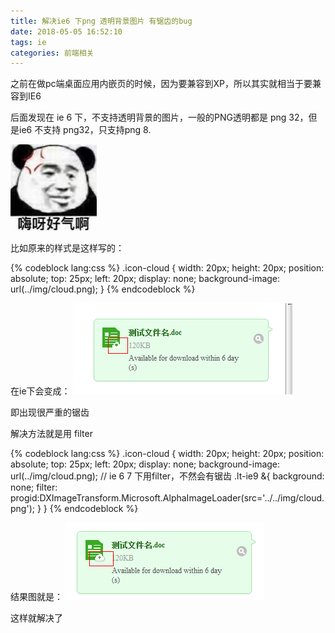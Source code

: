 ```yaml
---
title: 解决ie6 下png 透明背景图片 有锯齿的bug
date: 2018-05-05 16:52:10
tags: ie
categories: 前端相关
---
```


之前在做pc端桌面应用内嵌页的时候，因为要兼容到XP，所以其实就相当于要兼容到IE6

后面发现在 ie 6 下，不支持透明背景的图片，一般的PNG透明都是 png 32，但是ie6 不支持 png32，只支持png 8.

![angry png](ie-png-fliter/angry.jpg)
<!--more-->
比如原来的样式是这样写的：

{% codeblock lang:css %}
.icon-cloud {
  width: 20px;
  height: 20px;
  position: absolute;
  top: 25px;
  left: 20px;
  display: none;
  background-image: url(../img/cloud.png);
}
{% endcodeblock %}

在ie下会变成：
![old png](ie-png-fliter/1.png)

即出现很严重的锯齿

解决方法就是用 filter

{% codeblock lang:css %}
.icon-cloud {
  width: 20px;
  height: 20px;
  position: absolute;
  top: 25px;
  left: 20px;
  display: none;
  background-image: url(../img/cloud.png);
  // ie 6 7 下用filter，不然会有锯齿
  .lt-ie9 &{
    background: none;
    filter: progid:DXImageTransform.Microsoft.AlphaImageLoader(src='../../img/cloud.png');
  }
}
{% endcodeblock %}

结果图就是：
![new png](ie-png-fliter/2.png)

这样就解决了















